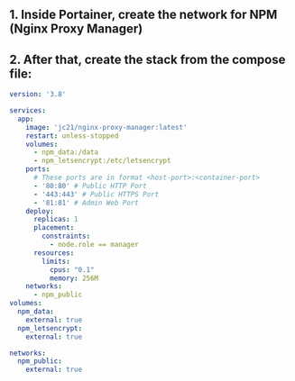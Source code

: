 ## 1. Inside Portainer, create the network for NPM (Nginx Proxy Manager)
## 2. After that, create the stack from the compose file:
```yml
version: '3.8'

services:
  app:
    image: 'jc21/nginx-proxy-manager:latest'
    restart: unless-stopped
    volumes:
      - npm_data:/data
      - npm_letsencrypt:/etc/letsencrypt
    ports:
      # These ports are in format <host-port>:<container-port>
      - '80:80' # Public HTTP Port
      - '443:443' # Public HTTPS Port
      - '81:81' # Admin Web Port
    deploy:
      replicas: 1
      placement:
        constraints:
          - node.role == manager
      resources:
        limits:
          cpus: "0.1"
          memory: 256M
    networks:
      - npm_public
volumes:
  npm_data:
    external: true
  npm_letsencrypt:
    external: true

networks:
  npm_public:
    external: true
```
